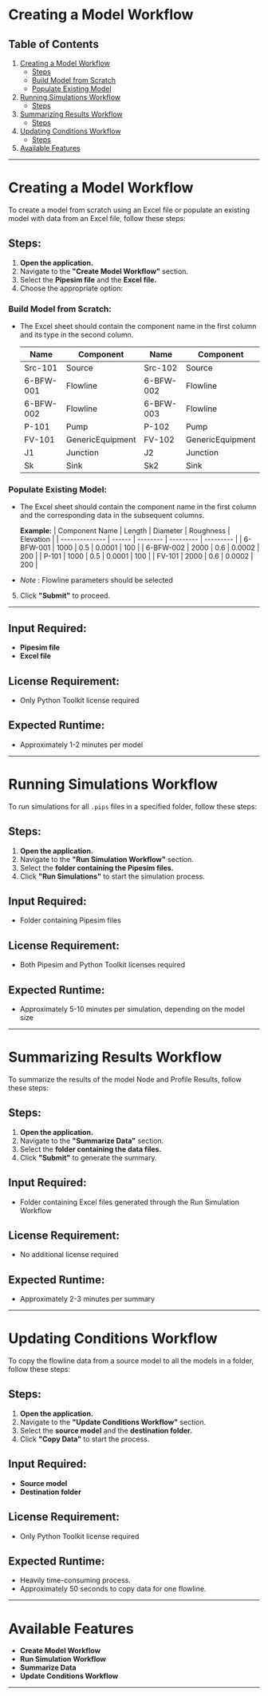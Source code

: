 # Creating a Model Workflow

## **Table of Contents**
1. [Creating a Model Workflow](#creating-a-model-workflow)
   - [Steps](#steps)
   - [Build Model from Scratch](#build-model-from-scratch)
   - [Populate Existing Model](#populate-existing-model)
2. [Running Simulations Workflow](#running-simulations-workflow)
   - [Steps](#steps-1)
3. [Summarizing Results Workflow](#summarizing-results-workflow)
   - [Steps](#steps-2)
4. [Updating Conditions Workflow](#updating-conditions-workflow)
   - [Steps](#steps-3)
5. [Available Features](#available-features)

---

# Creating a Model Workflow

To create a model from scratch using an Excel file or populate an existing model with data from an Excel file, follow these steps:

## **Steps:**

1. **Open the application.**
2. Navigate to the **"Create Model Workflow"** section.
3. Select the **Pipesim file** and the **Excel file.**
4. Choose the appropriate option:

### **Build Model from Scratch:**

- The Excel sheet should contain the component name in the first column and its type in the second column.

   | Name           | Component        | Name   | Component        |
   | ---------------| ---------------- |--------|----------------- |
   | Src-101        | Source           | Src-102| Source           |
   | 6-BFW-001      | Flowline         | 6-BFW-002 | Flowline       |
   | 6-BFW-002      | Flowline         | 6-BFW-003 | Flowline       |
   | P-101          | Pump             | P-102  | Pump             |
   | FV-101         | GenericEquipment | FV-102 | GenericEquipment |
   | J1             | Junction         | J2     | Junction         |
   | Sk             | Sink             | Sk2    | Sink             |


### **Populate Existing Model:**

- The Excel sheet should contain the component name in the first column and the corresponding data in the subsequent columns.

   **Example:**
   | Component Name | Length | Diameter | Roughness | Elevation |
   | -------------- | ------ | -------- | --------- | --------- |
   | 6-BFW-001      | 1000   | 0.5      | 0.0001    | 100       |
   | 6-BFW-002      | 2000   | 0.6      | 0.0002    | 200       |
   | P-101          | 1000   | 0.5      | 0.0001    | 100       |
   | FV-101         | 2000   | 0.6      | 0.0002    | 200       |

 - *Note* : Flowline parameters should be selected
5. Click **"Submit"** to proceed.

---

## **Input Required:**
- **Pipesim file**
- **Excel file**

## **License Requirement:**
- Only Python Toolkit license required

## **Expected Runtime:**
- Approximately 1-2 minutes per model

---

# Running Simulations Workflow

To run simulations for all `.pips` files in a specified folder, follow these steps:

## **Steps:**

1. **Open the application.**
2. Navigate to the **"Run Simulation Workflow"** section.
3. Select the **folder containing the Pipesim files.**
4. Click **"Run Simulations"** to start the simulation process.

## **Input Required:**
- Folder containing Pipesim files

## **License Requirement:**
- Both Pipesim and Python Toolkit licenses required

## **Expected Runtime:**
- Approximately 5-10 minutes per simulation, depending on the model size

---

# Summarizing Results Workflow

To summarize the results of the model Node and Profile Results, follow these steps:

## **Steps:**

1. **Open the application.**
2. Navigate to the **"Summarize Data"** section.
3. Select the **folder containing the data files.**
4. Click **"Submit"** to generate the summary.

## **Input Required:**
- Folder containing Excel files generated through the Run Simulation Workflow

## **License Requirement:**
- No additional license required

## **Expected Runtime:**
- Approximately 2-3 minutes per summary

---

# Updating Conditions Workflow

To copy the flowline data from a source model to all the models in a folder, follow these steps:

## **Steps:**

1. **Open the application.**
2. Navigate to the **"Update Conditions Workflow"** section.
3. Select the **source model** and the **destination folder.**
4. Click **"Copy Data"** to start the process.

## **Input Required:**
- **Source model**
- **Destination folder**

## **License Requirement:**
- Only Python Toolkit license required

## **Expected Runtime:**
- Heavily time-consuming process.
- Approximately 50 seconds to copy data for one flowline.

---

# Available Features

- **Create Model Workflow**
- **Run Simulation Workflow**
- **Summarize Data**
- **Update Conditions Workflow**

---


